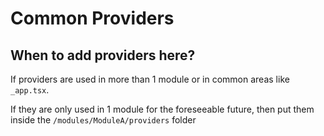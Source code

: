 # Common Providers

## When to add providers here?

If providers are used in more than 1 module or in common areas like `_app.tsx`.

If they are only used in 1 module for the foreseeable future, then put them inside the `/modules/ModuleA/providers` folder
